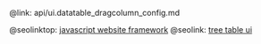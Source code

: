 @link: api/ui.datatable_dragcolumn_config.md

@seolinktop: [javascript website framework](https://webix.com)
@seolink: [tree table ui](https://webix.com/widget/treetable/)